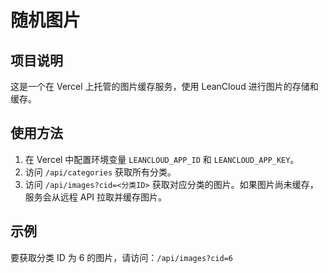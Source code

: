 # 随机图片

## 项目说明

这是一个在 Vercel 上托管的图片缓存服务，使用 LeanCloud 进行图片的存储和缓存。

## 使用方法

1. 在 Vercel 中配置环境变量 `LEANCLOUD_APP_ID` 和 `LEANCLOUD_APP_KEY`。
2. 访问 `/api/categories` 获取所有分类。
3. 访问 `/api/images?cid=<分类ID>` 获取对应分类的图片。如果图片尚未缓存，服务会从远程 API 拉取并缓存图片。

## 示例

要获取分类 ID 为 6 的图片，请访问：`/api/images?cid=6`
